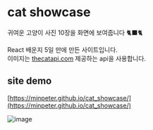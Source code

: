 # cat showcase

귀여운 고양이 사진 10장을 화면에 보여줍니다 🐈‍⬛🐈‍

React 배운지 5일 만에 만든 사이트입니다.  
이미지는 [thecatapi.com](https://thecatapi.com) 제공하는 api을 사용합니다.  

## site demo
[https://minpeter.github.io/cat_showcase/](https://minpeter.github.io/cat_showcase/)

![image](https://user-images.githubusercontent.com/62207008/220426908-c020d668-8278-4238-a24c-bbf30feff05e.png)
